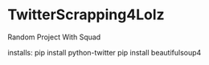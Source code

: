 # TwitterScrapping4Lolz
Random Project With Squad

installs:
pip install python-twitter
pip install beautifulsoup4